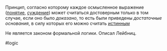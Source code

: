 Принцип, согласно которому каждое осмысленное выражение ([понятие](https://ru.m.wikipedia.org/wiki/%D0%9F%D0%BE%D0%BD%D1%8F%D1%82%D0%B8%D0%B5 "Понятие"), [суждение](https://ru.m.wikipedia.org/wiki/%D0%A1%D1%83%D0%B6%D0%B4%D0%B5%D0%BD%D0%B8%D0%B5 "Суждение")) может считаться достоверным только в том случае, если оно было _доказано_, то есть были приведены _достаточные основания_, в силу которых его можно считать [истинным](https://ru.m.wikipedia.org/wiki/%D0%98%D1%81%D1%82%D0%B8%D0%BD%D0%B0 "Истина")

Не является законом формальной логики. Описал Лейбниц.

#logic 